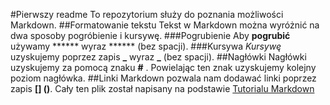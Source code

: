 #Pierwszy readme
 To repozytorium służy do poznania możliwości Markdown.
##Formatowanie tekstu
Tekst w Markdown można wyróżnić na dwa sposoby pogróbienie i kursywę.
###Pogrubienie
 Aby **pogrubić** używamy ****** wyraz ****** (bez spacji).
###Kursywa
 _Kursywę_ uzyskujemy poprzez zapis **_** wyraz **_** (bez spacji).
##Nagłówki
 Nagłówki uzyskujemy za pomocą znaku **#** . Powielając ten znak uzyskujemy kolejny poziom nagłówka.
##Linki
Markdown pozwala nam dodawać linki poprzez zapis **[] ()**.
 Cały ten plik został napisany na podstawie [Tutorialu Markdown](www.markdowntutorial.com)
